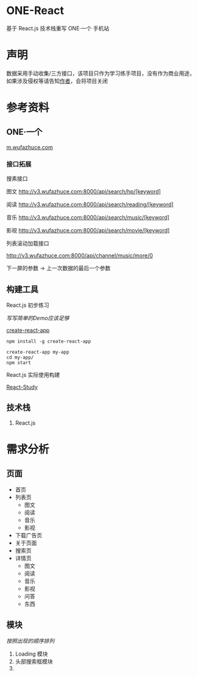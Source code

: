 # ONE-React

基于 React.js 技术栈重写 ONE·一个 手机站

# 声明

数据采用手动收集/三方接口，该项目只作为学习练手项目，没有作为商业用途，如果涉及侵权等请告知[作者](isiontom@gmail.com)，会将项目关闭

# 参考资料

## ONE·一个

[m.wufazhuce.com](http://m.wufazhuce.com/)

### 接口拓展

搜素接口

图文
http://v3.wufazhuce.com:8000/api/search/hp/[keyword]

阅读
http://v3.wufazhuce.com:8000/api/search/reading/[keyword]

音乐
http://v3.wufazhuce.com:8000/api/search/music/[keyword]

影视
http://v3.wufazhuce.com:8000/api/search/movie/[keyword]

列表滚动加载接口

http://v3.wufazhuce.com:8000/api/channel/music/more/0

下一屏的参数 -> 上一次数据的最后一个参数

## 构建工具

React.js 初步练习

*写写简单的Demo应该足够*

[create-react-app](https://github.com/facebookincubator/create-react-app)

```
npm install -g create-react-app

create-react-app my-app
cd my-app/
npm start
```

React.js 实际使用构建

[React-Study]()

## 技术栈

1. React.js

# 需求分析

## 页面

- 首页
- 列表页
  - 图文
  - 阅读
  - 音乐
  - 影视
- 下载广告页
- 关于页面
- 搜索页
- 详情页
  - 图文
  - 阅读
  - 音乐
  - 影视
  - 问答
  - 东西

## 模块

*按照出现的顺序排列*

1. Loading 模块
2. 头部搜索框模块
3. 


